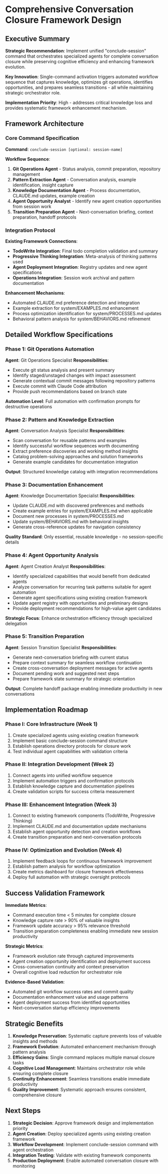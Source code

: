 # Comprehensive Conversation Closure Framework Design

## Executive Summary

**Strategic Recommendation**: Implement unified "conclude-session" command that orchestrates specialized agents for complete conversation closure while preserving cognitive efficiency and enhancing framework evolution.

**Key Innovation**: Single-command activation triggers automated workflow sequence that captures knowledge, optimizes git operations, identifies opportunities, and prepares seamless transitions - all while maintaining strategic orchestrator role.

**Implementation Priority**: High - addresses critical knowledge loss and provides systematic framework enhancement mechanism.

## Framework Architecture

### Core Command Specification

**Command**: `conclude-session [optional: session-name]`

**Workflow Sequence**:
1. **Git Operations Agent** - Status analysis, commit preparation, repository management
2. **Pattern Extraction Agent** - Conversation analysis, example identification, insight capture
3. **Knowledge Documentation Agent** - Process documentation, CLAUDE.md updates, example creation
4. **Agent Opportunity Analyst** - Identify new agent creation opportunities from session work
5. **Transition Preparation Agent** - Next-conversation briefing, context preparation, handoff protocols

### Integration Protocol

**Existing Framework Connections**:
- **TodoWrite Integration**: Final todo completion validation and summary
- **Progressive Thinking Integration**: Meta-analysis of thinking patterns used
- **Agent Deployment Integration**: Registry updates and new agent specifications
- **Operations Integration**: Session work archival and pattern documentation

**Enhancement Mechanisms**:
- Automated CLAUDE.md preference detection and integration
- Example extraction for system/EXAMPLES.md enhancement
- Process optimization identification for system/PROCESSES.md updates
- Behavioral pattern analysis for system/BEHAVIORS.md refinement

## Detailed Workflow Specifications

### Phase 1: Git Operations Automation

**Agent**: Git Operations Specialist
**Responsibilities**:
- Execute git status analysis and present summary
- Identify staged/unstaged changes with impact assessment
- Generate contextual commit messages following repository patterns
- Execute commit with Claude Code attribution
- Provide push recommendations based on branch state

**Automation Level**: Full automation with confirmation prompts for destructive operations

### Phase 2: Pattern and Knowledge Extraction

**Agent**: Conversation Analysis Specialist
**Responsibilities**:
- Scan conversation for reusable patterns and examples
- Identify successful workflow sequences worth documenting
- Extract preference discoveries and working method insights
- Catalog problem-solving approaches and solution frameworks
- Generate example candidates for documentation integration

**Output**: Structured knowledge catalog with integration recommendations

### Phase 3: Documentation Enhancement

**Agent**: Knowledge Documentation Specialist
**Responsibilities**:
- Update CLAUDE.md with discovered preferences and methods
- Create example entries for system/EXAMPLES.md when applicable
- Document new processes in system/PROCESSES.md
- Update system/BEHAVIORS.md with behavioral insights
- Generate cross-reference updates for navigation consistency

**Quality Standard**: Only essential, reusable knowledge - no session-specific details

### Phase 4: Agent Opportunity Analysis

**Agent**: Agent Creation Analyst
**Responsibilities**:
- Identify specialized capabilities that would benefit from dedicated agents
- Analyze conversation for recurring task patterns suitable for agent automation
- Generate agent specifications using existing creation framework
- Update agent registry with opportunities and preliminary designs
- Provide deployment recommendations for high-value agent candidates

**Strategic Focus**: Enhance orchestration efficiency through specialized delegation

### Phase 5: Transition Preparation

**Agent**: Session Transition Specialist
**Responsibilities**:
- Generate next-conversation briefing with current status
- Prepare context summary for seamless workflow continuation
- Create cross-conversation deployment messages for active agents
- Document pending work and suggested next steps
- Prepare framework state summary for strategic orientation

**Output**: Complete handoff package enabling immediate productivity in new conversations

## Implementation Roadmap

### Phase I: Core Infrastructure (Week 1)
1. Create specialized agents using existing creation framework
2. Implement basic conclude-session command structure
3. Establish operations directory protocols for closure work
4. Test individual agent capabilities with validation criteria

### Phase II: Integration Development (Week 2)
1. Connect agents into unified workflow sequence
2. Implement automation triggers and confirmation protocols
3. Establish knowledge capture and documentation pipelines
4. Create validation scripts for success criteria measurement

### Phase III: Enhancement Integration (Week 3)
1. Connect to existing framework components (TodoWrite, Progressive Thinking)
2. Implement CLAUDE.md and documentation update mechanisms
3. Establish agent opportunity detection and creation workflows
4. Create transition preparation and next-conversation protocols

### Phase IV: Optimization and Evolution (Week 4)
1. Implement feedback loops for continuous framework improvement
2. Establish pattern analysis for workflow optimization
3. Create metrics dashboard for closure framework effectiveness
4. Deploy full automation with strategic oversight protocols

## Success Validation Framework

**Immediate Metrics**:
- Command execution time < 5 minutes for complete closure
- Knowledge capture rate > 90% of valuable insights
- Framework update accuracy > 95% relevance threshold
- Transition preparation completeness enabling immediate new session productivity

**Strategic Metrics**:
- Framework evolution rate through captured improvements
- Agent creation opportunity identification and deployment success
- Cross-conversation continuity and context preservation
- Overall cognitive load reduction for orchestrator role

**Evidence-Based Validation**:
- Automated git workflow success rates and commit quality
- Documentation enhancement value and usage patterns
- Agent deployment success from identified opportunities
- Next-conversation startup efficiency improvements

## Strategic Benefits

1. **Knowledge Preservation**: Systematic capture prevents loss of valuable insights and methods
2. **Framework Evolution**: Automated enhancement mechanism through pattern analysis
3. **Efficiency Gains**: Single command replaces multiple manual closure tasks
4. **Cognitive Load Management**: Maintains orchestrator role while ensuring complete closure
5. **Continuity Enhancement**: Seamless transitions enable immediate productivity
6. **Quality Improvement**: Systematic approach ensures consistent, comprehensive closure

## Next Steps

1. **Strategic Decision**: Approve framework design and implementation priority
2. **Agent Creation**: Deploy specialized agents using existing creation framework
3. **Workflow Development**: Implement conclude-session command with agent orchestration
4. **Integration Testing**: Validate with existing framework components
5. **Production Deployment**: Enable automated conversation closure with monitoring

